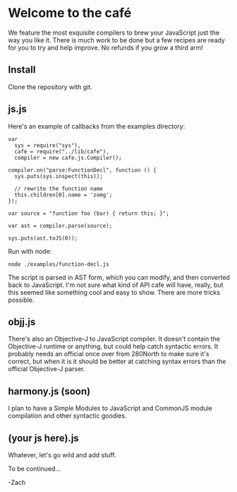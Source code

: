 
Welcome to the café
===================
We feature the most exquisite compilers to brew your JavaScript just the way you like it.
There is much work to be done but a few recipes are ready for you to try and help improve.
No refunds if you grow a third arm!

Install
-------
Clone the repository with git.

js.js
-----
Here's an example of callbacks from the examples directory:

    var 
      sys = require("sys"),
      cafe = require("../lib/cafe"),
      compiler = new cafe.js.Compiler();

    compiler.on("parse:FunctionDecl", function () {
      sys.puts(sys.inspect(this));

      // rewrite the function name
      this.children[0].name = 'zomg';
    });

    var source = "function foo (bar) { return this; }";

    var ast = compiler.parse(source);

    sys.puts(ast.toJS(0));

Run with node:

    node ./examples/function-decl.js

The script is parsed in AST form, which you can modify, and then converted back to JavaScript.
I'm not sure what kind of API cafe will have, really, but this seemed like something cool and easy to show. There are more tricks possible.

objj.js
-------
There's also an Objective-J to JavaScript compiler. It doesn't contain the Objective-J runtime or anything, but could help catch syntactic errors. It probably needs an official once over from 280North to make sure it's correct, but when it is it should be better at catching syntax errors than the official Objective-J parser.

harmony.js (soon)
----------------
I plan to have a Simple Modules to JavaScript and CommonJS module compilation and other syntactic goodies.

(your js here).js
-----------------
Whatever, let's go wild and add stuff.


To be continued...

-Zach
